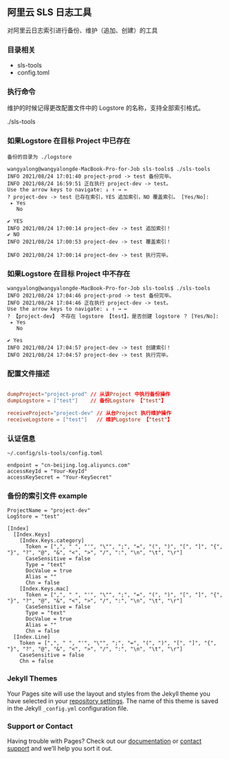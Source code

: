 ## 阿里云 SLS 日志工具
对阿里云日志索引进行备份、维护（追加、创建）的工具

### 目录相关
- sls-tools
- config.toml
### 执行命令
维护的时候记得更改配置文件中的 Logstore 的名称，支持全部索引格式。


./sls-tools

### 如果Logstore 在目标 Project 中已存在 
`备份的目录为 ./logstore`


```
wangyalong@wangyalongde-MacBook-Pro-for-Job sls-tools$ ./sls-tools
INFO 2021/08/24 17:01:40 project-prod -> test 备份完毕。
INFO 2021/08/24 16:59:51 正在执行 project-dev -> test。
Use the arrow keys to navigate: ↓ ↑ → ← 
? project-dev -> test 已存在索引，YES 追加索引，NO 覆盖索引。 [Yes/No]: 
 ▸ Yes
   No

✔ YES
INFO 2021/08/24 17:00:14 project-dev -> test 追加索引！
✔ NO
INFO 2021/08/24 17:00:53 project-dev -> test 覆盖索引！

INFO 2021/08/24 17:00:14 project-dev -> test 执行完毕。
```

### 如果Logstore 在目标 Project 中不存在
```
wangyalong@wangyalongde-MacBook-Pro-for-Job sls-tools$ ./sls-tools 
INFO 2021/08/24 17:04:46 project-prod -> test 备份完毕。
INFO 2021/08/24 17:04:46 正在执行 project-dev -> test。
Use the arrow keys to navigate: ↓ ↑ → ← 
? 【project-dev】 不存在 logstore 【test】，是否创建 logstore ？ [Yes/No]: 
 ▸ Yes
   No

✔ Yes
INFO 2021/08/24 17:04:57 project-dev -> test 创建索引！
INFO 2021/08/24 17:04:57 project-dev -> test 执行完毕。
```



### 配置文件描述
```toml 

dumpProject="project-prod" // 从该Project 中执行备份操作
dumpLogstore = ["test"]    // 备份Logstore 【"test"】

receiveProject="project-dev" // 从台Project 执行维护操作
receiveLogstore = ["test"]   // 维护Logstore 【"test"】

```



### 认证信息
```
~/.config/sls-tools/config.toml
   
endpoint = "cn-beijing.log.aliyuncs.com"
accessKeyId = "Your-KeyId"
accessKeySecret = "Your-KeySecret"
```

### 备份的索引文件 example
```
ProjectName = "project-dev"
LogStore = "test"

[Index]
  [Index.Keys]
    [Index.Keys.category]
      Token = [",", " ", "'", "\"", ";", "=", "(", ")", "[", "]", "{", "}", "?", "@", "&", "<", ">", "/", ":", "\n", "\t", "\r"]
      CaseSensitive = false
      Type = "text"
      DocValue = true
      Alias = ""
      Chn = false
    [Index.Keys.mac]
      Token = [",", " ", "'", "\"", ";", "=", "(", ")", "[", "]", "{", "}", "?", "@", "&", "<", ">", "/", ":", "\n", "\t", "\r"]
      CaseSensitive = false
      Type = "text"
      DocValue = true
      Alias = ""
      Chn = false
  [Index.Line]
    Token = [",", " ", "'", "\"", ";", "=", "(", ")", "[", "]", "{", "}", "?", "@", "&", "<", ">", "/", ":", "\n", "\t", "\r"]
    CaseSensitive = false
    Chn = false
```
### Jekyll Themes

Your Pages site will use the layout and styles from the Jekyll theme you have selected in your [repository settings](https://github.com/wyl/sls-tools/settings/pages). The name of this theme is saved in the Jekyll `_config.yml` configuration file.

### Support or Contact

Having trouble with Pages? Check out our [documentation](https://docs.github.com/categories/github-pages-basics/) or [contact support](https://support.github.com/contact) and we’ll help you sort it out.
